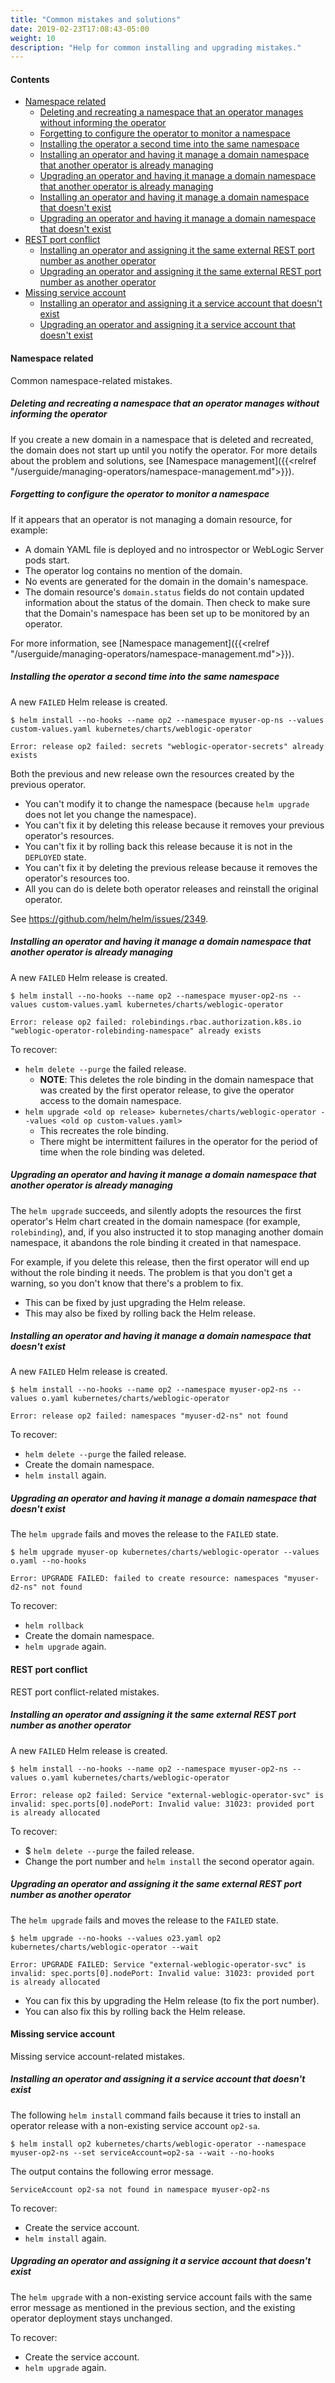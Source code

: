 ```yaml
---
title: "Common mistakes and solutions"
date: 2019-02-23T17:08:43-05:00
weight: 10
description: "Help for common installing and upgrading mistakes."
---
```


#### Contents

- [Namespace related](#namespace-related)
  - [Deleting and recreating a namespace that an operator manages without informing the operator](#deleting-and-recreating-a-namespace-that-an-operator-manages-without-informing-the-operator)
  - [Forgetting to configure the operator to monitor a namespace](#forgetting-to-configure-the-operator-to-monitor-a-namespace)
  - [Installing the operator a second time into the same namespace](#installing-the-operator-a-second-time-into-the-same-namespace)
  - [Installing an operator and having it manage a domain namespace that another operator is already managing](#installing-an-operator-and-having-it-manage-a-domain-namespace-that-another-operator-is-already-managing)
  - [Upgrading an operator and having it manage a domain namespace that another operator is already managing](#upgrading-an-operator-and-having-it-manage-a-domain-namespace-that-another-operator-is-already-managing)
  - [Installing an operator and having it manage a domain namespace that doesn't exist](#installing-an-operator-and-having-it-manage-a-domain-namespace-that-doesnt-exist)
  - [Upgrading an operator and having it manage a domain namespace that doesn't exist](#upgrading-an-operator-and-having-it-manage-a-domain-namespace-that-doesnt-exist)
- [REST port conflict](#rest-port-conflict)
  - [Installing an operator and assigning it the same external REST port number as another operator](#installing-an-operator-and-assigning-it-the-same-external-rest-port-number-as-another-operator)
  - [Upgrading an operator and assigning it the same external REST port number as another operator](#upgrading-an-operator-and-assigning-it-the-same-external-rest-port-number-as-another-operator)
- [Missing service account](#missing-service-account)
  - [Installing an operator and assigning it a service account that doesn't exist](#installing-an-operator-and-assigning-it-a-service-account-that-doesnt-exist)
  - [Upgrading an operator and assigning it a service account that doesn't exist](#upgrading-an-operator-and-assigning-it-a-service-account-that-doesnt-exist)

#### Namespace related

Common namespace-related mistakes.

##### Deleting and recreating a namespace that an operator manages without informing the operator

If you create a new domain in a namespace that is deleted and recreated, the domain does not start up until you notify the operator.
For more details about the problem and solutions, see [Namespace management]({{<relref "/userguide/managing-operators/namespace-management.md">}}).

##### Forgetting to configure the operator to monitor a namespace

If it appears that an operator is not managing a domain resource, for example:
- A domain YAML file is deployed and no introspector or WebLogic Server pods start.
- The operator log contains no mention of the domain.
- No events are generated for the domain in the domain's namespace.
- The domain resource's `domain.status` fields do not contain updated information about the status of the domain.
Then check to make sure that the Domain's namespace has been set up to be monitored by an operator.

For more information, see [Namespace management]({{<relref "/userguide/managing-operators/namespace-management.md">}}).

##### Installing the operator a second time into the same namespace

A new `FAILED` Helm release is created.
```shell
$ helm install --no-hooks --name op2 --namespace myuser-op-ns --values custom-values.yaml kubernetes/charts/weblogic-operator
```
```
Error: release op2 failed: secrets "weblogic-operator-secrets" already exists
```

Both the previous and new release own the resources created by the previous operator.

* You can't modify it to change the namespace (because `helm upgrade` does not let you change the namespace).
* You can't fix it by deleting this release because it removes your previous operator's resources.
* You can't fix it by rolling back this release because it is not in the `DEPLOYED` state.
* You can't fix it by deleting the previous release because it removes the operator's resources too.
* All you can do is delete both operator releases and reinstall the original operator.

See https://github.com/helm/helm/issues/2349.

##### Installing an operator and having it manage a domain namespace that another operator is already managing

A new `FAILED` Helm release is created.
```shell
$ helm install --no-hooks --name op2 --namespace myuser-op2-ns --values custom-values.yaml kubernetes/charts/weblogic-operator
```
```
Error: release op2 failed: rolebindings.rbac.authorization.k8s.io "weblogic-operator-rolebinding-namespace" already exists
```

To recover:

- `helm delete --purge` the failed release.
  - **NOTE**: This deletes the role binding in the domain namespace that was created by the first operator release, to give the operator access to the domain namespace.
- `helm upgrade <old op release> kubernetes/charts/weblogic-operator --values <old op custom-values.yaml>`
  - This recreates the role binding.
  - There might be intermittent failures in the operator for the period of time when the role binding was deleted.

##### Upgrading an operator and having it manage a domain namespace that another operator is already managing

The `helm upgrade` succeeds, and silently adopts the resources the first operator's Helm chart created in the domain namespace (for example, `rolebinding`), and, if you also instructed it to stop managing another domain namespace, it abandons the role binding it created in that namespace.

For example, if you delete this release, then the first operator will end up without the role binding it needs. The problem is that you don't get a warning, so you don't know that there's a problem to fix.

* This can be fixed by just upgrading the Helm release.
* This may also be fixed by rolling back the Helm release.

##### Installing an operator and having it manage a domain namespace that doesn't exist

A new `FAILED` Helm release is created.
```shell
$ helm install --no-hooks --name op2 --namespace myuser-op2-ns --values o.yaml kubernetes/charts/weblogic-operator
```
```
Error: release op2 failed: namespaces "myuser-d2-ns" not found
```

To recover:

- `helm delete --purge` the failed release.
- Create the domain namespace.
- `helm install` again.

##### Upgrading an operator and having it manage a domain namespace that doesn't exist

The `helm upgrade` fails and moves the release to the `FAILED` state.
```shell
$ helm upgrade myuser-op kubernetes/charts/weblogic-operator --values o.yaml --no-hooks
```
```
Error: UPGRADE FAILED: failed to create resource: namespaces "myuser-d2-ns" not found
```
To recover:

- `helm rollback`
- Create the domain namespace.
- `helm upgrade` again.

#### REST port conflict

REST port conflict-related mistakes.

##### Installing an operator and assigning it the same external REST port number as another operator

A new `FAILED` Helm release is created.
```shell
$ helm install --no-hooks --name op2 --namespace myuser-op2-ns --values o.yaml kubernetes/charts/weblogic-operator
```
```
Error: release op2 failed: Service "external-weblogic-operator-svc" is invalid: spec.ports[0].nodePort: Invalid value: 31023: provided port is already allocated
```

To recover:

- $ `helm delete --purge` the failed release.
- Change the port number and `helm install` the second operator again.

##### Upgrading an operator and assigning it the same external REST port number as another operator

The `helm upgrade` fails and moves the release to the `FAILED` state.
```shell
$ helm upgrade --no-hooks --values o23.yaml op2 kubernetes/charts/weblogic-operator --wait
```
```
Error: UPGRADE FAILED: Service "external-weblogic-operator-svc" is invalid: spec.ports[0].nodePort: Invalid value: 31023: provided port is already allocated
```

* You can fix this by upgrading the Helm release (to fix the port number).
* You can also fix this by rolling back the Helm release.

#### Missing service account

Missing service account-related mistakes.

##### Installing an operator and assigning it a service account that doesn't exist

The following `helm install` command fails because it tries to install an operator release with a non-existing service account `op2-sa`.
```shell
$ helm install op2 kubernetes/charts/weblogic-operator --namespace myuser-op2-ns --set serviceAccount=op2-sa --wait --no-hooks
```

The output contains the following error message.
```
ServiceAccount op2-sa not found in namespace myuser-op2-ns
```
To recover:

- Create the service account.
- `helm install` again.

##### Upgrading an operator and assigning it a service account that doesn't exist

The `helm upgrade` with a non-existing service account fails with the same error message as mentioned in the previous section, and the existing operator deployment stays unchanged.

To recover:

- Create the service account.
- `helm upgrade` again.

